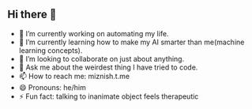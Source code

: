 ## Hi there 👋

- 🔭 I’m currently working on automating my life.
- 🌱 I’m currently learning how to make my AI smarter than me(machine learning concepts).
- 👯 I’m looking to collaborate on just about anything.
- 💬 Ask me about the weirdest thing I have tried to code.
- 📫 How to reach me: miznish.t.me
- 😄 Pronouns: he/him
- ⚡ Fun fact: talking to inanimate object feels therapeutic
